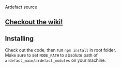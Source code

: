 Ardefact source 

## [Checkout the wiki!](https://github.com/ardefact/ardefact_main/wiki)

## Installing
Check out the code, then run `npm install` in root folder.  
Make sure to set `NODE_PATH` to absolute path of `ardefact_main/ardefact_modules` on your machine.
